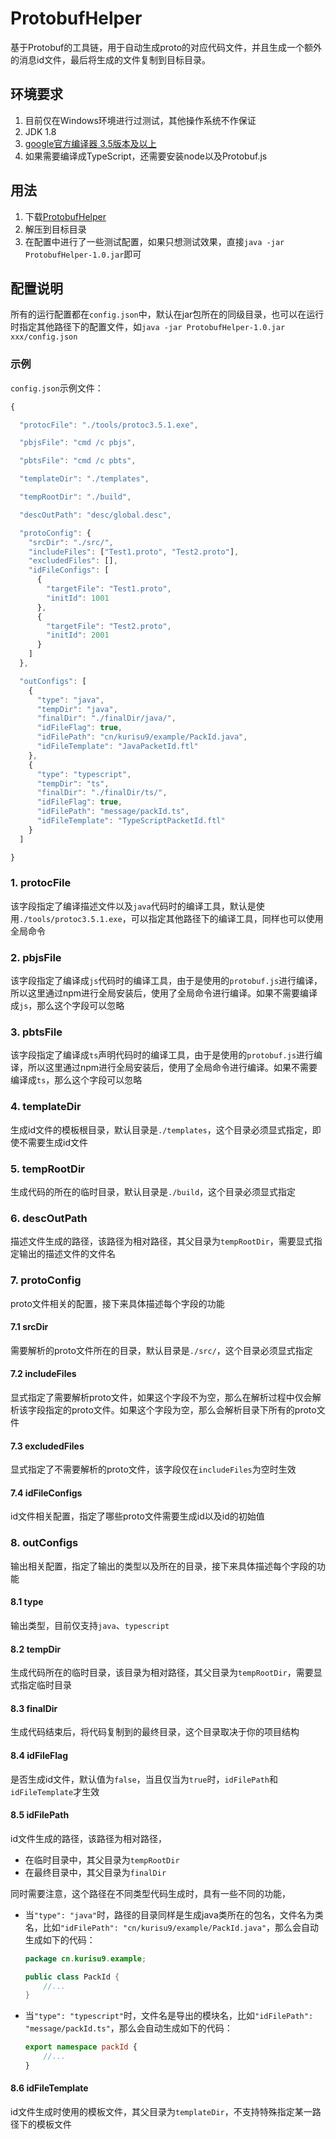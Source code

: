 # ProtobufHelper
基于Protobuf的工具链，用于自动生成proto的对应代码文件，并且生成一个额外的消息id文件，最后将生成的文件复制到目标目录。

## 环境要求
1. 目前仅在Windows环境进行过测试，其他操作系统不作保证
2. JDK 1.8
3. [google官方编译器 3.5版本及以上](https://github.com/protocolbuffers/protobuf/releases)
4. 如果需要编译成TypeScript，还需要安装node以及Protobuf.js

## 用法
1. 下载[ProtobufHelper](https://github.com/18581489108/ProtobufHelper/releases)
2. 解压到目标目录
3. 在配置中进行了一些测试配置，如果只想测试效果，直接```java -jar ProtobufHelper-1.0.jar```即可

## 配置说明
所有的运行配置都在```config.json```中，默认在jar包所在的同级目录，也可以在运行时指定其他路径下的配置文件，如```java -jar ProtobufHelper-1.0.jar xxx/config.json```

### 示例
```config.json```示例文件：
```js
{

  "protocFile": "./tools/protoc3.5.1.exe",

  "pbjsFile": "cmd /c pbjs",

  "pbtsFile": "cmd /c pbts",

  "templateDir": "./templates",

  "tempRootDir": "./build",

  "descOutPath": "desc/global.desc",

  "protoConfig": {
    "srcDir": "./src/",
    "includeFiles": ["Test1.proto", "Test2.proto"],
    "excludedFiles": [],
    "idFileConfigs": [
      {
        "targetFile": "Test1.proto",
        "initId": 1001
      },
      {
        "targetFile": "Test2.proto",
        "initId": 2001
      }
    ]
  },

  "outConfigs": [
    {
      "type": "java",
      "tempDir": "java",
      "finalDir": "./finalDir/java/",
      "idFileFlag": true,
      "idFilePath": "cn/kurisu9/example/PackId.java",
      "idFileTemplate": "JavaPacketId.ftl"
    },
    {
      "type": "typescript",
      "tempDir": "ts",
      "finalDir": "./finalDir/ts/",
      "idFileFlag": true,
      "idFilePath": "message/packId.ts",
      "idFileTemplate": "TypeScriptPacketId.ftl"
    }
  ]

}

```
### 1. protocFile
该字段指定了编译描述文件以及```java```代码时的编译工具，默认是使用```./tools/protoc3.5.1.exe```，可以指定其他路径下的编译工具，同样也可以使用全局命令

### 2. pbjsFile
该字段指定了编译成```js```代码时的编译工具，由于是使用的```protobuf.js```进行编译，所以这里通过npm进行全局安装后，使用了全局命令进行编译。如果不需要编译成```js```，那么这个字段可以忽略

### 3. pbtsFile
该字段指定了编译成```ts```声明代码时的编译工具，由于是使用的```protobuf.js```进行编译，所以这里通过npm进行全局安装后，使用了全局命令进行编译。如果不需要编译成```ts```，那么这个字段可以忽略

### 4. templateDir
生成id文件的模板根目录，默认目录是```./templates```，这个目录必须显式指定，即使不需要生成id文件

### 5. tempRootDir
生成代码的所在的临时目录，默认目录是```./build```，这个目录必须显式指定

### 6. descOutPath
描述文件生成的路径，该路径为相对路径，其父目录为```tempRootDir```，需要显式指定输出的描述文件的文件名

### 7. protoConfig
proto文件相关的配置，接下来具体描述每个字段的功能

#### 7.1 srcDir
需要解析的proto文件所在的目录，默认目录是```./src/```，这个目录必须显式指定

#### 7.2 includeFiles
显式指定了需要解析proto文件，如果这个字段不为空，那么在解析过程中仅会解析该字段指定的proto文件。如果这个字段为空，那么会解析目录下所有的proto文件

#### 7.3 excludedFiles
显式指定了不需要解析的proto文件，该字段仅在```includeFiles```为空时生效

#### 7.4 idFileConfigs
id文件相关配置，指定了哪些proto文件需要生成id以及id的初始值

### 8. outConfigs
输出相关配置，指定了输出的类型以及所在的目录，接下来具体描述每个字段的功能

#### 8.1 type
输出类型，目前仅支持```java```、```typescript```

#### 8.2 tempDir
生成代码所在的临时目录，该目录为相对路径，其父目录为```tempRootDir```，需要显式指定临时目录

#### 8.3 finalDir
生成代码结束后，将代码复制到的最终目录，这个目录取决于你的项目结构

#### 8.4 idFileFlag
是否生成id文件，默认值为```false```，当且仅当为```true```时，```idFilePath```和```idFileTemplate```才生效

#### 8.5 idFilePath
id文件生成的路径，该路径为相对路径，
* 在临时目录中，其父目录为```tempRootDir```
* 在最终目录中，其父目录为```finalDir```

同时需要注意，这个路径在不同类型代码生成时，具有一些不同的功能，
* 当```"type": "java"```时，路径的目录同样是生成java类所在的包名，文件名为类名，比如```"idFilePath": "cn/kurisu9/example/PackId.java"```，那么会自动生成如下的代码：
    ```java
    package cn.kurisu9.example;

    public class PackId {
        //...
    }

    ```
* 当```"type": "typescript"```时，文件名是导出的模块名，比如```"idFilePath": "message/packId.ts"```，那么会自动生成如下的代码：
    ```typescript
    export namespace packId {
        //...
    }
    ```

#### 8.6 idFileTemplate
id文件生成时使用的模板文件，其父目录为```templateDir```，不支持特殊指定某一路径下的模板文件




